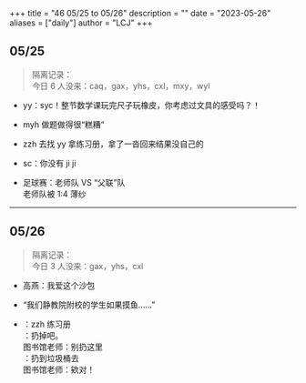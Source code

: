 +++
title = "46 05/25 to 05/26"
description = ""
date = "2023-05-26"
aliases = ["daily"]
author = "LCJ"
+++

## 05/25

> 隔离记录：  
> 今日 6 人没来：caq，gax，yhs，cxl，mxy，wyl

- yy：syc！整节数学课玩完尺子玩橡皮，你考虑过文具的感受吗？！

- myh 做题做得很“糕糟”

- zzh 去找 yy 拿练习册，拿了一沓回来结果没自己的

- sc：你没有 ji ji

- 足球赛：老师队 VS “父联”队  
老师队被 1:4 薄纱

---

## 05/26

> 隔离记录：  
> 今日 3 人没来：gax，yhs，cxl

- 高燕：我爱这个沙包

- “我们静教院附校的学生如果摸鱼……”

- ：zzh 练习册  
：扔掉吧。  
图书馆老师：别扔这里  
：扔到垃圾桶去  
图书馆老师：欸对！